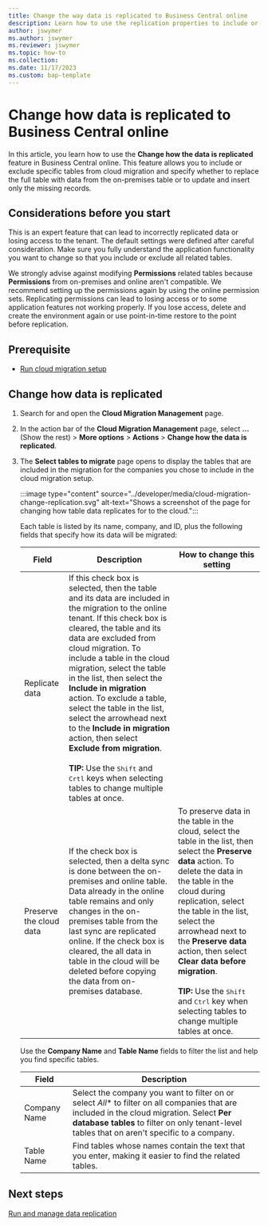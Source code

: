 ```yaml
---
title: Change the way data is replicated to Business Central online
description: Learn how to use the replication properties to include or exclude specific tables from cloud migration.
author: jswymer
ms.author: jswymer
ms.reviewer: jswymer
ms.topic: how-to 
ms.collection: 
ms.date: 11/17/2023
ms.custom: bap-template 
---
```


# Change how data is replicated to Business Central online


In this article, you learn how to use the **Change how the data is replicated** feature in Business Central online. This feature allows you to include or exclude specific tables from cloud migration and specify whether to replace the full table with data from the on-premises table or to update and insert only the missing records.

## Considerations before you start

This is an expert feature that can lead to incorrectly replicated data or losing access to the tenant. The default settings were defined after careful consideration. Make sure you fully understand the application functionality you want to change so that you include or exclude all related tables.

We strongly advise against modifying **Permissions** related tables because **Permissions** from on-premises and online aren't compatible. We recommend setting up the permissions again by using the online permission sets. Replicating permissions can lead to losing access or to some application features not working properly. If you lose access, delete and create the environment again or use point-in-time restore to the point before replication.

## Prerequisite

- [Run cloud migration setup](migration-setup.md)

## Change how data is replicated 

1. Search for and open the **Cloud Migration Management** page.
1. In the action bar of the **Cloud Migration Management** page, select **...** (Show the rest) >  **More options** > **Actions** > **Change how the data is replicated**.

1. The **Select tables to migrate** page opens to display the tables that are included in the migration for the companies you chose to include in the cloud migration setup.

   :::image type="content" source="../developer/media/cloud-migration-change-replication.svg" alt-text="Shows a screenshot of the page for changing how table data replicates for to the cloud.":::

   Each table is listed by its name, company, and ID, plus the following fields that specify how its data will be migrated: 
 
   |Field|Description|How to change this setting|
   |-|-|-|
   |Replicate data| If this check box is selected, then the table and its data are included in the migration to the online tenant. If this check box is cleared, the table and its data are excluded from cloud migration. To include a table in the cloud migration, select the table in the list, then select the **Include in migration** action. To exclude a table, select the table in the list, select the arrowhead next to the **Include in migration** action, then select **Exclude from migration**. <br><br>**TIP:** Use the <kbd>Shift</kbd> and <kbd>Crtl</kbd> keys when selecting tables to change multiple tables at once.|
   |Preserve the cloud data|If the check box is selected, then a delta sync is done between the on-premises and online table. Data already in the online table remains and only changes in the on-premises table from the last sync are replicated online. If the check box is cleared, the all data in table in the cloud will be deleted before copying the data from on-premises database.|To preserve data in the table in the cloud, select the table in the list, then select the **Preserve data** action. To delete the data in the table in the cloud during replication, select the table in the list, select the arrowhead next to the **Preserve data** action, then select **Clear data before migration**. <br><br>**TIP:** Use the <kbd>Shift</kbd> and <kbd>Ctrl</kbd> key when selecting tables to change multiple tables at once.|

   Use the **Company Name** and **Table Name** fields to filter the list and help you find specific tables.

   |Field|Description|
   |-|-|
   |Company Name|Select the company you want to filter on or select *All** to filter on all companies that are included in the cloud migration. Select **Per database tables** to filter on only tenant-level tables that on aren't specific to a company.|
   |Table Name|Find tables whose names contain the text that you enter, making it easier to find the related tables.|

## Next steps

[Run and manage data replication](migrate-data-replication-run.md)  
